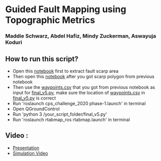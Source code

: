 # Guided Fault Mapping using Topographic Metrics
### Maddie Schwarz, Abdel Hafiz, Mindy Zuckerman, Aswayuja Koduri

## How to run this script?
- Open this [notebook](https://github.com/abdelhafiz10/guided-fault-mapping/blob/main/Stage%201%20DEM%20Pre-processing%20Script%20--%20Guided%20Fault%20Scarp%20Mapping.ipynb) first to extract fault scarp area 
- Then open this [notebook](https://github.com/abdelhafiz10/guided-fault-mapping/blob/main/Stage%202%20Generate%20Waypoints%20--%20Guided%20Fault%20Scarp%20mapping.ipynb) after you got scarp polygon from previous notebook
- Then use the [waypoints.csv](https://github.com/abdelhafiz10/guided-fault-mapping/blob/main/waypoints.csv) that you got from previous notebook as input for [final_v5.py](https://github.com/abdelhafiz10/guided-fault-mapping/blob/main/final_v5.py), make sure the location of [waypoints.csv](https://github.com/abdelhafiz10/guided-fault-mapping/blob/main/waypoints.csv) in [final_v5.py](https://github.com/abdelhafiz10/guided-fault-mapping/blob/main/final_v5.py) is correct
- Run 'roslaunch cps_challenge_2020 phase-1.launch' in terminal
- Open QGroundControl
- Run 'python 3 /your_script_folder/final_v5.py'
- Run 'roslaunch rtabmap_ros rtabmap.launch' in terminal

## Video :
- [Presentation](https://bit.ly/38ePD8K)
- [Simulation Video](https://bit.ly/3ypJMbu)
